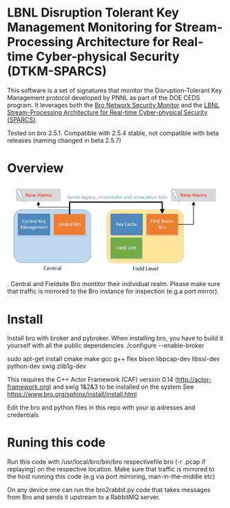 # LBNL Disruption Tolerant Key Management Monitoring for Stream-Processing Architecture for Real-time Cyber-physical Security (DTKM-SPARCS)

This software is a set of signatures that monitor the Disruption-Tolerant Key Management protocol developed by PNNL as part of the DOE CEDS program.  It leverages both the [Bro Network Security Monitor][Bro] and the [LBNL Stream-Processing Architecture for Real-time Cyber-physical Security (SPARCS)][SPARCS].

[Bro]: https://www.bro.org
[SPARCS]: https://github.com/lbnl-cybersecurity/sparcs

Tested on bro 2.5.1. Compatible with 2.5.4 stable, not compatible with beta releases (naming changed in beta 2.5.7)

# Overview
![Bro](https://github.com/lbnl-cybersecurity/dtkm-sparcs/blob/master/bro.png). Central and Fieldsite Bro montitor their individual realm. Please make sure that traffic is mirrored to the Bro instance for inspection (e.g.a port mirror). 

# Install
Install bro with broker and pybroker. When installing bro, you have to build it yourself with all the public dependencies ./configure --enable-broker

sudo apt-get install cmake make gcc g++ flex bison libpcap-dev libssl-dev python-dev swig zlib1g-dev


This requires the C++ Actor Framework (CAF) version 0.14 (http://actor-framework.org) and swig 1&2&3 to be installed on the system
See https://www.bro.org/sphinx/install/install.html


Edit the bro and python files in this repo with your ip adresses and credentials

# Runing this code
Run this code with /usr/local/bro/bin/bro  respectivefile.bro (-r .pcap if replaying) on the respective location. Make sure that traffic is mirrored to the host running this code (e.g via port mirroring, man-in-the-middle etc)

On any device one can run the bro2rabbit.py code that takes messages from Bro and sends it upstream to a RabbitMQ server. 
